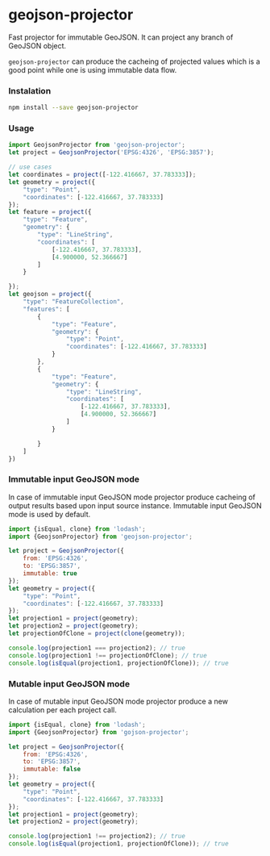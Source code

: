 # geojson-projector
Fast projector for immutable GeoJSON. It can project any branch of GeoJSON object.

`geojson-projector` can produce the cacheing of projected values which is a good point while one is using immutable data flow.

### Instalation
```bash
npm install --save geojson-projector
```

### Usage

```js
import GeojsonProjector from 'geojson-projector';
let project = GeojsonProjector('EPSG:4326', 'EPSG:3857');

// use cases
let coordinates = project([-122.416667, 37.783333]);
let geometry = project({
    "type": "Point",
    "coordinates": [-122.416667, 37.783333]
});
let feature = project({
    "type": "Feature",
    "geometry": {
        "type": "LineString",
        "coordinates": [
            [-122.416667, 37.783333],
            [4.900000, 52.366667]
        ]
    }

});
let geojson = project({
    "type": "FeatureCollection",
    "features": [
        {
            "type": "Feature",
            "geometry": {
                "type": "Point",
                "coordinates": [-122.416667, 37.783333]
            }
        },
        {
            "type": "Feature",
            "geometry": {
                "type": "LineString",
                "coordinates": [
                    [-122.416667, 37.783333],
                    [4.900000, 52.366667]
                ]
            }

        }
    ]
})
```

### Immutable input GeoJSON mode
In case of immutable input GeoJSON mode projector produce cacheing of output results based upon input source instance. Immutable input GeoJSON mode is used by default.
```js
import {isEqual, clone} from 'lodash';
import {GeojsonProjector} from 'geojson-projector';

let project = GeojsonProjector({
    from: 'EPSG:4326',
    to: 'EPSG:3857',
    immutable: true
});
let geometry = project({
    "type": "Point",
    "coordinates": [-122.416667, 37.783333]
});
let projection1 = project(geometry);
let projection2 = project(geometry);
let projectionOfClone = project(clone(geometry));

console.log(projection1 === projection2); // true
console.log(projection1 !== projectionOfClone); // true
console.log(isEqual(projection1, projectionOfClone)); // true
```
### Mutable input GeoJSON mode
In case of mutable input GeoJSON mode projector produce a new calculation per each project call.
```js
import {isEqual, clone} from 'lodash';
import {GeojsonProjector} from 'gojson-projector';

let project = GeojsonProjector({
    from: 'EPSG:4326',
    to: 'EPSG:3857',
    immutable: false
});
let geometry = project({
    "type": "Point",
    "coordinates": [-122.416667, 37.783333]
});
let projection1 = project(geometry);
let projection2 = project(geometry);

console.log(projection1 !== projection2); // true
console.log(isEqual(projection1, projectionOfClone)); // true
```
